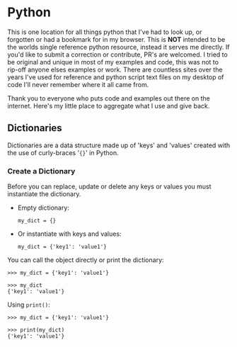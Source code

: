 # Python
This is one location for all things python that I've had to look up, or forgotten or had a bookmark for in my browser. This is **NOT** intended to be the worlds single reference python resource, instead it serves me directly. If you'd like to submit a correction or contribute, PR's are welcomed. I tried to be original and unique in most of my examples and code, this was not to rip-off anyone elses examples or work. There are countless sites over the years I've used for reference and python script text files on my desktop of code I'll never remember where it all came from.

Thank you to everyone who puts code and examples out there on the internet. Here's my little place to aggregate what I use and give back. 

## Dictionaries
Dictionaries are a data structure made up of 'keys' and 'values' created with the use of curly-braces '`{}`' in Python.

### Create a Dictionary
Before you can replace, update or delete any keys or values you must instantiate the dictionary.

- Empty dictionary:
  ```
  my_dict = {}
  ```
- Or instantiate with keys and values:
  ```
  my_dict = {'key1': 'value1'}
  ```

You can call the object directly or print the dictionary:
  ```
  >>> my_dict = {'key1': 'value1'}

  >>> my_dict
  {'key1': 'value1'}
  ```
Using `print()`:
  ```
  >>> my_dict = {'key1': 'value1'}

  >>> print(my_dict)
  {'key1': 'value1'}
  ```




